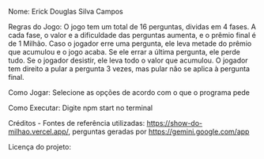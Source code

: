Nome: Erick Douglas Silva Campos

Regras do Jogo: O jogo tem um total de 16 perguntas, dividas em 4 fases. A cada fase, o valor e a dificuldade das perguntas aumenta, e o prêmio final é de 1 Milhão. Caso o jogador erre uma pergunta, ele leva metade do prêmio que acumulou e o jogo acaba. Se ele errar a última pergunta, ele perde tudo. Se o jogador desistir, ele leva todo o valor que acumulou. O jogador tem direito a pular a pergunta 3 vezes, mas pular não se aplica à pergunta final.

Como Jogar: Selecione as opções de acordo com o que o programa pede

Como Executar: Digite npm start no terminal

Créditos - Fontes de referência utilizadas: https://show-do-milhao.vercel.app/, perguntas geradas por https://gemini.google.com/app

Licença do projeto: 